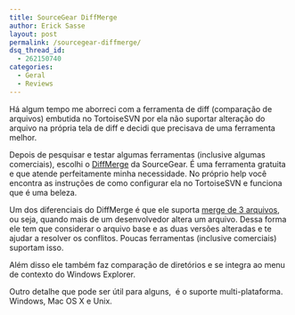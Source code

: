 ```yaml
---
title: SourceGear DiffMerge
author: Erick Sasse
layout: post
permalink: /sourcegear-diffmerge/
dsq_thread_id:
  - 262150740
categories:
  - Geral
  - Reviews
---
```

Há algum tempo me aborreci com a ferramenta de diff (comparação de arquivos) embutida no TortoiseSVN por ela não suportar alteração do arquivo na própria tela de diff e decidi que precisava de uma ferramenta melhor.

Depois de pesquisar e testar algumas ferramentas (inclusive algumas comerciais), escolhi o [DiffMerge][1] da SourceGear. É uma ferramenta gratuita e que atende perfeitamente minha necessidade. No próprio help você encontra as instruções de como configurar ela no TortoiseSVN e funciona que é uma beleza.

Um dos diferenciais do DiffMerge é que ele suporta [merge de 3 arquivos][2], ou seja, quando mais de um desenvolvedor altera um arquivo. Dessa forma ele tem que considerar o arquivo base e as duas versões alteradas e te ajudar a resolver os conflitos. Poucas ferramentas (inclusive comerciais) suportam isso.

Além disso ele também faz comparação de diretórios e se integra ao menu de contexto do Windows Explorer.

Outro detalhe que pode ser útil para alguns,  é o suporte multi-plataforma. Windows, Mac OS X e Unix.

 [1]: http://www.sourcegear.com/diffmerge/
 [2]: http://en.wikipedia.org/wiki/Merge_(revision_control)#Three-way_merge